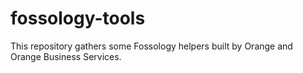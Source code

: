 # fossology-tools

This repository gathers some Fossology helpers built by Orange and Orange Business Services.
